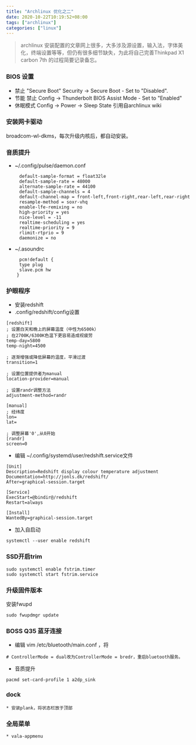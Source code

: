 ```yaml
---
title: "Archlinux 优化之二"
date: 2020-10-22T10:19:52+08:00
tags: ["archlinux"]
categories: ["linux"]
---
```

>archlinux 安装配置的文章网上很多，大多涉及源设置，输入法，字体美化，终端设置等等，但仍有很多细节缺失，为此将自己完善Thinkpad X1 carbon 7th 的过程简要记录备忘。

### BIOS 设置
   * 禁止 "Secure Boot" Security -> Secure Boot - Set to "Disabled". 
   * 节能  禁止 Config -> Thunderbolt BIOS Assist Mode - Set to "Enabled"
   * 休眠模式 Config -> Power -> Sleep State
     引用自archlinux wiki
### 安装网卡驱动 
   broadcom-wl-dkms，每次升级内核后，都自动安装。
### 音质提升
   * ~/.config/pulse/daemon.conf
```
     default-sample-format = float32le
     default-sample-rate = 48000
     alternate-sample-rate = 44100
     default-sample-channels = 4
     default-channel-map = front-left,front-right,rear-left,rear-right
     resample-method = soxr-vhq
     enable-lfe-remixing = no
     high-priority = yes
     nice-level = -11
     realtime-scheduling = yes
     realtime-priority = 9
     rlimit-rtprio = 9
     daemonize = no
```
   * ~/.asoundrc
```
     pcm!default {
     type plug
     slave.pcm hw   
    }
```
### 护眼程序
   * 安装redshift
   * .config/redshift/config设置 
```
[redshift]
; 设置白天和晚上的屏幕温度（中性为6500k）
; 在2700K/6300K色温下更容易造成视疲劳
temp-day=5800
temp-night=4500

; 逐渐增强或降低屏幕的温度，平滑过渡
transition=1

; 设置位置提供者为manual
location-provider=manual

; 设置randr调整方法
adjustment-method=randr

[manual]
; 经纬度
lon=
lat= 

; 调整屏幕'0',从0开始
[randr]
screen=0

```
   * 编辑 ~/.config/systemd/user/redshift.service文件
```
[Unit]
Description=Redshift display colour temperature adjustment
Documentation=http://jonls.dk/redshift/
After=graphical-session.target

[Service]
ExecStart=@bindir@/redshift
Restart=always

[Install]
WantedBy=graphical-session.target
```
   * 加入自启动
```
systemctl --user enable redshift
```
### SSD开启trim
```
sudo systemctl enable fstrim.timer
sudo systemctl start fstrim.service
```
### 升级固件版本
安装fwupd
```
sudo fwupdmgr update
```
### BOSS Q35 蓝牙连接
   * 编辑 vim /etc/bluetooth/main.conf ，将 
```
# ControllerMode = dual改为ControllerMode = bredr，重启bluetooth服务。
```
   * 音质提升    
```
pacmd set-card-profile 1 a2dp_sink
```
### dock
    * 安装plank，将状态栏放于顶部
### 全局菜单
    * vala-appmenu
